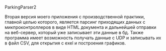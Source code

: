 ParkingParser2

Вторая версия моего приложения с производственной практики, главной целью которого, является парсинг приходящих данных с микпроконтроллеров в виде HTML документа и дальнейшей отправки на веб-сервер, который уже записывает эти данные в бд. Также программа имеет возможность получать данные с UDP и записывать их в файл CSV, для открытия с exel и построения графиков.
